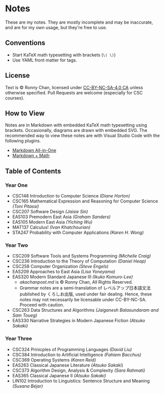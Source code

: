 # Notes

These are my notes. They are mostly incomplete and may be inaccurate, and are for my own usage, but they're free to use.

## Conventions

- Start KaTeX math typesetting with brackets (`\( \)`)
- Use YAML front matter for tags.

## License
Text is &copy; Ronny Chan, licensed under [CC-BY-NC-SA-4.0 CA](https://creativecommons.org/licenses/by-nc-sa/4.0/) unless otherwise specified. Pull Requests are welcome (especially for CSC courses).

## How to View

Notes are in Markdown with embedded KaTeX math typesetting using brackets. Occasionally, diagrams are drawn with embedded SVG. The recommended way to view these notes are with Visual Studio Code with the following plugins.

* [Markdown All-in-One](https://marketplace.visualstudio.com/items?itemName=yzhang.markdown-all-in-one) 
* [Markdown + Math](https://marketplace.visualstudio.com/items?itemName=goessner.mdmath)

## Table of Contents

### Year One 

* CSC148 Introduction to Computer Science *(Diane Horton)*
* CSC165 Mathematical Expression and Reasoning for Computer Science *(Toni Pitassi)*
* CSC207 Software Design *(Jaisie Sin)*
* EAS103 Premodern East Asia *(Graham Sanders)*
* EAS105 Modern East Asia *(Yiching Wu)*
* MAT137 Calculus! *(Ivan Khatchourian)*
* STA247 Probability with Computer Applications *(Karen H. Wong)*
### Year Two

* CSC209 Software Tools and Systems Programming *(Michelle Craig)*
* CSC236 Introduction to the Theory of Computation *(Daniel Heap)*
* CSC258 Computer Organization *(Steve Engels)*
* EAS209 Approaches to East Asia *(Lisa Yoneyama)*
* EAS320 Modern Standard Japanese III *(Ikuko Komuro-Lee)*
  * *akachanpost.md* is &copy; Ronny Chan, All Rights Reserved.
  * Grammar notes are a semi-translation of レベルアップ日本語文法 published by くろしお出版, used under fair dealing. Hence, these notes may not necessarily be licensable under CC-BY-NC-SA. Proceed with caution. 
* CSC263 Data Structures and Algorithms *(Jaiganesh Balasundaram and Sam Toueg)*
* EAS330 Narrative Strategies in Modern Japanese Fiction *(Atsuko Sakaki)*

### Year Three
* CSC324 Prinicples of Programming Languages *(David Liu)*
* CSC384 Introduction to Artificial Intelligence *(Fahiem Bacchus)*
* CSC369 Operating Systems *(Karen Reid)*
* EAS263 Classical Japanese Literature *(Atsuko Sakaki*)
*  CSC373 Algorithm Design, Analysis & Complexity *(Sara Rahmati)*
*  EAS365 Classical Japanese II *(Atsuko Sakaki)*
*  LIN102 Introduction to Linguistics: Sentence Structure and Meaning *(Susana Béjar)*
